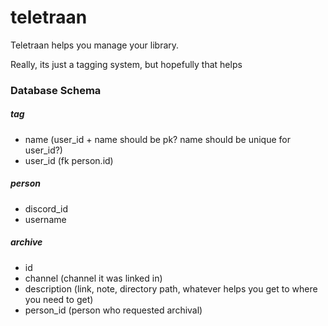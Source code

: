 # teletraan

Teletraan helps you manage your library.

Really, its just a tagging system, but hopefully that helps


### Database Schema

##### tag
- name (user_id + name should be pk? name should be unique for user_id?)
- user_id (fk person.id)

##### person
- discord_id
- username

##### archive
- id
- channel (channel it was linked in)
- description (link, note, directory path, whatever helps you get to where you need to get)
- person_id (person who requested archival)
